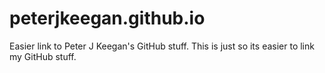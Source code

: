 peterjkeegan.github.io
======================

Easier link to Peter J Keegan's GitHub stuff. This is just so its easier to 
link my GitHub stuff.
